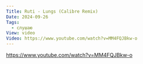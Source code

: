 ```yaml
---
Title: Ruti - Lungs (Calibre Remix)
Date: 2024-09-26
Tags:
  - слушаю
View: video
Video: https://www.youtube.com/watch?v=MM4FQJBkw-o
---
```


https://www.youtube.com/watch?v=MM4FQJBkw-o
